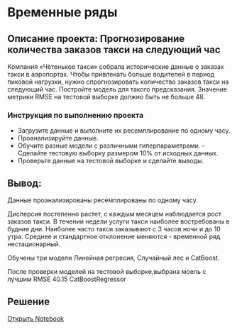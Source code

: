 # Временные ряды
## Описание проекта: Прогнозирование количества заказов такси на следующий час

Компания «Чётенькое такси» собрала исторические данные о заказах такси в аэропортах. Чтобы привлекать больше водителей в период пиковой нагрузки, нужно спрогнозировать количество заказов такси на следующий час. Постройте модель для такого предсказания. Значение метрики RMSE на тестовой выборке должно быть не больше 48.

### Инструкция по выполнению проекта

- Загрузите данные и выполните их ресемплирование по одному часу.
- Проанализируйте данные.
- Обучите разные модели с различными гиперпараметрами. - Сделайте тестовую выборку размером 10% от исходных данных.
- Проверьте данные на тестовой выборке и сделайте выводы.
## Вывод:
Данные проанализированы ресемплированы по одному часу.

Дисперсия постепенно растет, с каждым месяцем наблюдается рост заказов такси. В течении недели услуги такси наиболее востребованы в будние дни. Наиболее часто такси заказывают с 3 часов ночи и до 10 утра. Среднее и стандартное отклонение меняются - временной ряд нестационарный.

Обучены три модели Линейная регресия, Случайный лес и CatBoost.

После проверки моделей на тестовой выборке,выбрана моель с лучшим RMSE 40.15 CatBoostRegressor

## Решение
[Открыть Notebook](./Taxi-git.ipynb)
